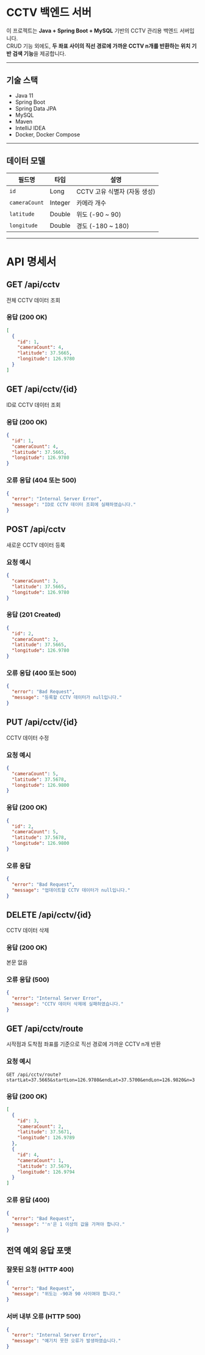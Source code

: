 # CCTV 백엔드 서버

이 프로젝트는 **Java + Spring Boot + MySQL** 기반의 CCTV 관리용 백엔드 서버입니다.  
CRUD 기능 외에도, **두 좌표 사이의 직선 경로에 가까운 CCTV n개를 반환하는 위치 기반 검색 기능**을 제공합니다.

---

## 기술 스택

- Java 11
- Spring Boot
- Spring Data JPA
- MySQL
- Maven
- IntelliJ IDEA
- Docker, Docker Compose

---

## 데이터 모델

| 필드명         | 타입     | 설명                        |
|----------------|----------|-----------------------------|
| `id`           | Long     | CCTV 고유 식별자 (자동 생성) |
| `cameraCount`  | Integer  | 카메라 개수                 |
| `latitude`     | Double   | 위도 (-90 ~ 90)             |
| `longitude`    | Double   | 경도 (-180 ~ 180)           |

---

# API 명세서

## GET /api/cctv
전체 CCTV 데이터 조회

### 응답 (200 OK)
```json
[
  {
    "id": 1,
    "cameraCount": 4,
    "latitude": 37.5665,
    "longitude": 126.9780
  }
]
```

## GET /api/cctv/{id}
ID로 CCTV 데이터 조회

### 응답 (200 OK)
```json
{
  "id": 1,
  "cameraCount": 4,
  "latitude": 37.5665,
  "longitude": 126.9780
}
```

### 오류 응답 (404 또는 500)
```json
{
  "error": "Internal Server Error",
  "message": "ID로 CCTV 데이터 조회에 실패하였습니다."
}
```

## POST /api/cctv
새로운 CCTV 데이터 등록

### 요청 예시
```json
{
  "cameraCount": 3,
  "latitude": 37.5665,
  "longitude": 126.9780
}
```

### 응답 (201 Created)
```json
{
  "id": 2,
  "cameraCount": 3,
  "latitude": 37.5665,
  "longitude": 126.9780
}
```

### 오류 응답 (400 또는 500)
```json
{
  "error": "Bad Request",
  "message": "등록할 CCTV 데이터가 null입니다."
}
```

## PUT /api/cctv/{id}
CCTV 데이터 수정

### 요청 예시
```json
{
  "cameraCount": 5,
  "latitude": 37.5678,
  "longitude": 126.9800
}
```

### 응답 (200 OK)
```json
{
  "id": 2,
  "cameraCount": 5,
  "latitude": 37.5678,
  "longitude": 126.9800
}
```

### 오류 응답
```json
{
  "error": "Bad Request",
  "message": "업데이트할 CCTV 데이터가 null입니다."
}
```

## DELETE /api/cctv/{id}
CCTV 데이터 삭제

### 응답 (200 OK)
본문 없음

### 오류 응답 (500)
```json
{
  "error": "Internal Server Error",
  "message": "CCTV 데이터 삭제에 실패하였습니다."
}
```

## GET /api/cctv/route
시작점과 도착점 좌표를 기준으로 직선 경로에 가까운 CCTV n개 반환

### 요청 예시
```
GET /api/cctv/route?startLat=37.5665&startLon=126.9780&endLat=37.5700&endLon=126.9820&n=3
```

### 응답 (200 OK)
```json
[
  {
    "id": 3,
    "cameraCount": 2,
    "latitude": 37.5671,
    "longitude": 126.9789
  },
  {
    "id": 4,
    "cameraCount": 1,
    "latitude": 37.5679,
    "longitude": 126.9794
  }
]
```

### 오류 응답 (400)
```json
{
  "error": "Bad Request",
  "message": "'n'은 1 이상의 값을 가져야 합니다."
}
```

## 전역 예외 응답 포맷

### 잘못된 요청 (HTTP 400)
```json
{
  "error": "Bad Request",
  "message": "위도는 -90과 90 사이여야 합니다."
}
```

### 서버 내부 오류 (HTTP 500)
```json
{
  "error": "Internal Server Error",
  "message": "예기치 못한 오류가 발생하였습니다."
}
```
